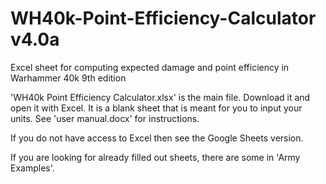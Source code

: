 # WH40k-Point-Efficiency-Calculator v4.0a
Excel sheet for computing expected damage and point efficiency in Warhammer 40k 9th edition

'WH40k Point Efficiency Calculator.xlsx' is the main file. Download it and open it with Excel. 
It is a blank sheet that is meant for you to input your units. See 'user manual.docx' for instructions.

If you do not have access to Excel then see the Google Sheets version.

If you are looking for already filled out sheets, there are some in 'Army Examples'.
